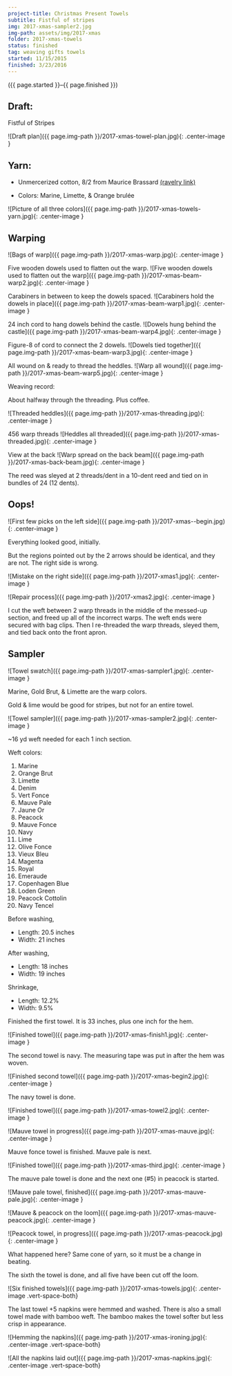 ```yaml
---
project-title: Christmas Present Towels
subtitle: Fistful of stripes
img: 2017-xmas-sampler2.jpg
img-path: assets/img/2017-xmas
folder: 2017-xmas-towels
status: finished
tag: weaving gifts towels
started: 11/15/2015
finished: 3/23/2016
---
```

<p class="center">({{ page.started }}–{{ page.finished }})</p>

## Draft:
<span class="h4">Fistful of Stripes</span>

![Draft plan]({{ page.img-path }}/2017-xmas-towel-plan.jpg){: .center-image }
	
## Yarn:
- Unmercerized cotton, 8/2 from Maurice Brassard [(ravelry link)](http://www.ravelry.com/yarns/library/maurice-brassard-et-fils-inc-8-2-unmercerized-cotton)

- Colors: Marine, Limette, & Orange brulée

![Picture of all three colors]({{ page.img-path }}/2017-xmas-towels-yarn.jpg){: .center-image }

## Warping

![Bags of warp]({{ page.img-path }}/2017-xmas-warp.jpg){: .center-image }

Five wooden dowels used to flatten out the warp.
![Five wooden dowels used to flatten out the warp]({{ page.img-path }}/2017-xmas-beam-warp2.jpg){: .center-image }

Carabiners in between to keep the dowels spaced.
![Carabiners hold the dowels in place]({{ page.img-path }}/2017-xmas-beam-warp1.jpg){: .center-image }

24 inch cord to hang dowels behind the castle.
![Dowels hung behind the castle]({{ page.img-path }}/2017-xmas-beam-warp4.jpg){: .center-image }

Figure-8 of cord to connect the 2 dowels.
![Dowels tied together]({{ page.img-path }}/2017-xmas-beam-warp3.jpg){: .center-image }

All wound on & ready to thread the heddles.
![Warp all wound]({{ page.img-path }}/2017-xmas-beam-warp5.jpg){: .center-image }

Weaving record:

About halfway through the threading. Plus coffee.

![Threaded heddles]({{ page.img-path }}/2017-xmas-threading.jpg){: .center-image }

456 warp threads
![Heddles all threaded]({{ page.img-path }}/2017-xmas-threaded.jpg){: .center-image }

View at the back
![Warp spread on the back beam]({{ page.img-path }}/2017-xmas-back-beam.jpg){: .center-image }

The reed was sleyed at 2 threads/dent in a 10-dent reed and tied on in bundles of 24 (12 dents).

## Oops!

![First few picks on the left side]({{ page.img-path }}/2017-xmas--begin.jpg){: .center-image }

Everything looked good, initially.

But the regions pointed out by the 2 arrows should be identical, and they are not. The right side is wrong.

![Mistake on the right side]({{ page.img-path }}/2017-xmas1.jpg){: .center-image }

![Repair process]({{ page.img-path }}/2017-xmas2.jpg){: .center-image }

I cut the weft between 2 warp threads in the middle of the messed-up section, and freed up all of the incorrect warps. The weft ends were secured with bag clips. Then I re-threaded the warp threads, sleyed them, and tied back onto the front apron.

## Sampler

![Towel swatch]({{ page.img-path }}/2017-xmas-sampler1.jpg){: .center-image }

Marine, Gold Brut, & Limette are the warp colors.

Gold & lime would be good for stripes, but not for an entire towel.

![Towel sampler]({{ page.img-path }}/2017-xmas-sampler2.jpg){: .center-image }

~16 yd weft needed for each 1 inch section.

Weft colors:

1. Marine
2. Orange Brut
3. Limette
4. Denim
5. Vert Fonce
6. Mauve Pale
7. Jaune Or
8. Peacock
9. Mauve Fonce
10. Navy
11. Lime
12. Olive Fonce
13. Vieux Bleu
14. Magenta
15. Royal
16. Emeraude
17. Copenhagen Blue
18. Loden Green
19. Peacock Cottolin
20. Navy Tencel

Before washing,
- Length: 20.5 inches
- Width: 21 inches

After washing,
- Length: 18 inches
- Width: 19 inches

Shrinkage,
- Length: 12.2%
- Width: 9.5%

Finished the first towel. It is 33 inches, plus one inch for the hem.

![Finished towel]({{ page.img-path }}/2017-xmas-finish1.jpg){: .center-image }

The second towel is navy. The measuring tape was put in after the hem was woven.

![Finished second towel]({{ page.img-path }}/2017-xmas-begin2.jpg){: .center-image }

The navy towel is done.

![Finished towel]({{ page.img-path }}/2017-xmas-towel2.jpg){: .center-image }

![Mauve towel in progress]({{ page.img-path }}/2017-xmas-mauve.jpg){: .center-image }

Mauve fonce towel is finished. Mauve pale is next.

![Finished towel]({{ page.img-path }}/2017-xmas-third.jpg){: .center-image }

The mauve pale towel is done and the next one (#5) in peacock is started.

![Mauve pale towel, finished]({{ page.img-path }}/2017-xmas-mauve-pale.jpg){: .center-image }

![Mauve & peacock on the loom]({{ page.img-path }}/2017-xmas-mauve-peacock.jpg){: .center-image }

![Peacock towel, in progress]({{ page.img-path }}/2017-xmas-peacock.jpg){: .center-image }

What happened here? Same cone of yarn, so it must be a change in beating.

The sixth the towel is done, and all five have been cut off the loom.

![Six finished towels]({{ page.img-path }}/2017-xmas-towels.jpg){: .center-image .vert-space-both}

The last towel +5 napkins were hemmed and washed. There is also a small towel made with bamboo weft. The bamboo makes the towel softer but less crisp in appearance.

![Hemming the napkins]({{ page.img-path }}/2017-xmas-ironing.jpg){: .center-image .vert-space-both}

![All the napkins laid out]({{ page.img-path }}/2017-xmas-napkins.jpg){: .center-image .vert-space-both}